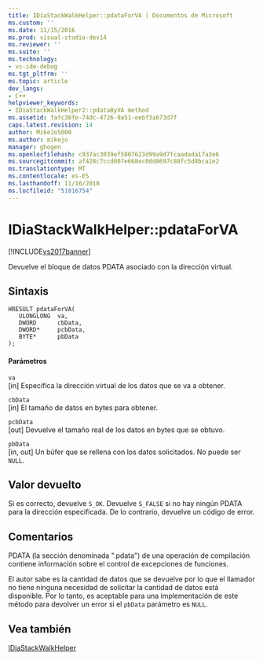 ```yaml
---
title: IDiaStackWalkHelper::pdataForVA | Documentos de Microsoft
ms.custom: ''
ms.date: 11/15/2016
ms.prod: visual-studio-dev14
ms.reviewer: ''
ms.suite: ''
ms.technology:
- vs-ide-debug
ms.tgt_pltfrm: ''
ms.topic: article
dev_langs:
- C++
helpviewer_keywords:
- IDiaStackWalkHelper2::pdataByVA method
ms.assetid: fafc38fe-74dc-4726-9a51-eebf3a673d7f
caps.latest.revision: 14
author: MikeJo5000
ms.author: mikejo
manager: ghogen
ms.openlocfilehash: c937ac3039ef5807623d99a9d7fcaadada17a3e6
ms.sourcegitcommit: af428c7ccd007e668ec0dd8697c88fc5d8bca1e2
ms.translationtype: MT
ms.contentlocale: es-ES
ms.lasthandoff: 11/16/2018
ms.locfileid: "51816754"
---
```

# <a name="idiastackwalkhelperpdataforva"></a>IDiaStackWalkHelper::pdataForVA
[!INCLUDE[vs2017banner](../../includes/vs2017banner.md)]

Devuelve el bloque de datos PDATA asociado con la dirección virtual.  
  
## <a name="syntax"></a>Sintaxis  
  
```cpp#  
HRESULT pdataForVA(   
   ULONGLONG  va,  
   DWORD      cbData,  
   DWORD*     pcbData,  
   BYTE*      pbData  
);  
```  
  
#### <a name="parameters"></a>Parámetros  
 `va`  
 [in] Especifica la dirección virtual de los datos que se va a obtener.  
  
 `cbData`  
 [in] El tamaño de datos en bytes para obtener.  
  
 `pcbData`  
 [out] Devuelve el tamaño real de los datos en bytes que se obtuvo.  
  
 `pbData`  
 [in, out] Un búfer que se rellena con los datos solicitados. No puede ser `NULL`.  
  
## <a name="return-value"></a>Valor devuelto  
 Si es correcto, devuelve `S_OK`. Devuelve `S_FALSE` si no hay ningún PDATA para la dirección especificada. De lo contrario, devuelve un código de error.  
  
## <a name="remarks"></a>Comentarios  
 PDATA (la sección denominada ".pdata") de una operación de compilación contiene información sobre el control de excepciones de funciones.  
  
 El autor sabe es la cantidad de datos que se devuelve por lo que el llamador no tiene ninguna necesidad de solicitar la cantidad de datos está disponible. Por lo tanto, es aceptable para una implementación de este método para devolver un error si el `pbData` parámetro es `NULL`.  
  
## <a name="see-also"></a>Vea también  
 [IDiaStackWalkHelper](../../debugger/debug-interface-access/idiastackwalkhelper.md)



